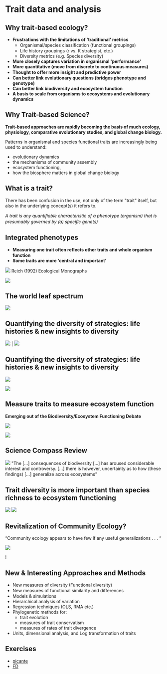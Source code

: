 Trait data and analysis
=======================

Why trait‐based ecology?
------------------------

- **Frustrations with the limitations of 'traditional' metrics**
    - Organismal/species classiﬁcation (functional groupings)
    - Life history groupings (r vs. K strategist, etc.)
    - Diversity metrics (e.g. Species diversity)
- **More closely captures variation in organismal 'performance'**
- **More quantitative (move from discrete to continuous measures)**
- **Thought to oﬀer more insight and predictive power**
- **Can better link evolutionary questions (bridges phenotype and genotype)**
- **Can better link biodiversity and ecosystem function**
- **A basis to scale from organisms to ecosystems and evolutionary dynamics**

Why Trait‐based Science?
------------------------

**Trait‐based approaches are rapidly becoming the  basis of much ecology, physiology, 
comparative  evolutionary studies, and global change biology.**

Patterns in organismal and species functional traits are  increasingly being used to 
understand:

- evolutionary dynamics
- the mechanisms of community assembly
- ecosystem functioning,
- how the biosphere matters in global change biology

What is a trait?
----------------

There has been confusion in the use, not only of the term "trait" itself, but also in 
the underlying concept(s) it refers to.

_A trait is any quantiﬁable characteristic of a phenotype (organism) that is presumably 
governed by (a) speciﬁc gene(s)_

Integrated phenotypes
---------------------

- **Measuring one trait often reﬂects other traits and whole organism function**
- **Some traits are more 'central and important'**

![](lecture1/_reich_1992.png)
Reich (1992) Ecological Monographs

![](lecture1/rsz_reich_1992_2.png)

The world leaf spectrum 
-----------------------

![](lecture1/_leaf_sp.png)


Quantifying the diversity of strategies: life histories & new insights to diversity
-----------------------------------------------------------------------------------

![](lecture1/_grime_1.png) | ![](lecture1/_grime_2.png)

Quantifying the diversity of strategies: life histories & new insights to diversity
-----------------------------------------------------------------------------------

![](lecture1/_l_height.png)

![](lecture1/func2.png)

Measure traits to measure ecosystem function
--------------------------------------------

**Emerging out of the Biodiversity/Ecosystem Functioning Debate**

![](lecture1/_plant_div.png)

![](lecture1/_sp_rich.png)

Science Compass Review
----------------------

![](lecture1/_biodiv.png)
"The [...] consequences of biodiversity [...] has aroused considerable interest and 
controversy. [...] there is however, uncertainty as to how (these ﬁndings) [...] 
generalize across ecosystems"

Trait diversity is more important than species richness to ecosystem functioning
--------------------------------------------------------------------------------

![](lecture1/_trait_div.png)
![](lecture1/trait_div_2.png)

Revitalization of Community Ecology?
------------------------------------

“Community ecology appears to have few if any  useful generalizations . . . “

![](lecture1/community.png)

! [](lecture1/func_traits.png)

New & Interesting Approaches and Methods
----------------------------------------

- New measures of diversity (Functional diversity)
- New measures of functional similarity and diﬀerences
- Models & simulations
- Hierarchical analysis of variation
- Regression techniques (OLS, RMA etc.)
- Phylogenetic methods for:
  - trait evolution 
  - measures of trait conservatism 
  - measures of rates of trait divergence
- Units, dimensional analysis, and Log transformation of traits

Exercises
---------

- [picante](http://rfunctions.blogspot.nl/2012/05/functional-diversity-fd-petchey-gaston.html)
- [FD](https://daijiang.name/en/2014/05/11/functional-diversity-in-r/)
